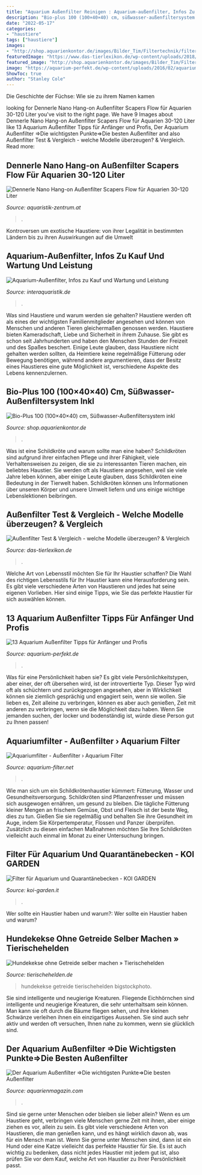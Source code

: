 ```yaml
---
title: "Aquarium Außenfilter Reinigen : Aquarium-außenfilter, Infos Zu Kauf Und Wartung Und Leistung"
description: "Bio-plus 100 (100×40×40) cm, süßwasser-außenfiltersystem inkl"
date: "2022-05-17"
categories:
- "haustiere"
tags: ["haustiere"]
images:
- "http://shop.aquarienkontor.de/images/Bilder_Tim/Filtertechnik/filtersystem_bio_plus_7.jpg"
featuredImage: "https://www.das-tierlexikon.de/wp-content/uploads/2018/03/aquarium-reinigen.jpg"
featured_image: "http://shop.aquarienkontor.de/images/Bilder_Tim/Filtertechnik/filtersystem_bio_plus_7.jpg"
image: "https://aquarium-perfekt.de/wp-content/uploads/2016/02/aquarium_aussenfilter_filterwatte.jpg"
ShowToc: true
author: "Stanley Cole"
---
```



Die Geschichte der Füchse: Wie sie zu ihrem Namen kamen

	

		
looking for Dennerle Nano Hang-on Außenfilter Scapers Flow für Aquarien 30-120 Liter you've visit to the right page. We have 9 Images about Dennerle Nano Hang-on Außenfilter Scapers Flow für Aquarien 30-120 Liter like 13 Aquarium Außenfilter Tipps für Anfänger und Profis, Der Aquarium Außenfilter ⇒Die wichtigsten Punkte⇒Die besten Außenfilter and also Außenfilter Test &amp; Vergleich - welche Modelle überzeugen? &amp; Vergleich. Read more:
		
    
## Dennerle Nano Hang-on Außenfilter Scapers Flow Für Aquarien 30-120 Liter

<img loading=lazy src="http://www.aquaristik-zentrum.at/shop/media/images/popup/dennerle_scapersFlow_neu2.jpg" onerror="this.onerror=null;this.src='https://tse2.mm.bing.net/th?id=OIP.UNxBmvPbAyJeWWuSkU4EtQHaGf&amp;pid=15.1';" alt="Dennerle Nano Hang-on Außenfilter Scapers Flow für Aquarien 30-120 Liter">

_Source: aquaristik-zentrum.at_

>. 

	

Kontroversen um exotische Haustiere: von ihrer Legalität in bestimmten Ländern bis zu ihren Auswirkungen auf die Umwelt

    
## Aquarium-Außenfilter, Infos Zu Kauf Und Wartung Und Leistung

<img loading=lazy src="https://www.interaquaristik.de/images/gallery/aquarium-aussenfilter-material-1.jpg" onerror="this.onerror=null;this.src='https://tse2.mm.bing.net/th?id=OIP.yfCQu6ZvVjI7oYXqz5l1ygAAAA&amp;pid=15.1';" alt="Aquarium-Außenfilter, Infos zu Kauf und Wartung und Leistung">

_Source: interaquaristik.de_

>. 

	

Was sind Haustiere und warum werden sie gehalten?
Haustiere werden oft als eines der wichtigsten Familienmitglieder angesehen und können von Menschen und anderen Tieren gleichermaßen genossen werden. Haustiere bieten Kameradschaft, Liebe und Sicherheit in ihrem Zuhause. Sie gibt es schon seit Jahrhunderten und haben den Menschen Stunden der Freizeit und des Spaßes beschert. Einige Leute glauben, dass Haustiere nicht gehalten werden sollten, da Heimtiere keine regelmäßige Fütterung oder Bewegung benötigen, während andere argumentieren, dass der Besitz eines Haustieres eine gute Möglichkeit ist, verschiedene Aspekte des Lebens kennenzulernen.

    
## Bio-Plus 100 (100×40×40) Cm, Süßwasser-Außenfiltersystem Inkl

<img loading=lazy src="http://shop.aquarienkontor.de/images/Bilder_Tim/Filtertechnik/filtersystem_bio_plus_7.jpg" onerror="this.onerror=null;this.src='https://tse1.mm.bing.net/th?id=OIP.bXumj3kjiDyj08PQBkdlugHaFm&amp;pid=15.1';" alt="Bio-Plus 100 (100×40×40) cm, Süßwasser-Außenfiltersystem inkl">

_Source: shop.aquarienkontor.de_

>. 

	

Was ist eine Schildkröte und warum sollte man eine haben?
Schildkröten sind aufgrund ihrer einfachen Pflege und ihrer Fähigkeit, viele Verhaltensweisen zu zeigen, die sie zu interessanten Tieren machen, ein beliebtes Haustier. Sie werden oft als Haustiere angesehen, weil sie viele Jahre leben können, aber einige Leute glauben, dass Schildkröten eine Bedeutung in der Tierwelt haben. Schildkröten können uns Informationen über unseren Körper und unsere Umwelt liefern und uns einige wichtige Lebenslektionen beibringen.

    
## Außenfilter Test &amp; Vergleich - Welche Modelle überzeugen? &amp; Vergleich

<img loading=lazy src="https://www.das-tierlexikon.de/wp-content/uploads/2018/03/aquarium-reinigen.jpg" onerror="this.onerror=null;this.src='https://tse3.mm.bing.net/th?id=OIP.fUzVRpwvhLtY6PHLdFkd1wHaE8&amp;pid=15.1';" alt="Außenfilter Test &amp; Vergleich - welche Modelle überzeugen? &amp; Vergleich">

_Source: das-tierlexikon.de_

>. 

	

Welche Art von Lebensstil möchten Sie für Ihr Haustier schaffen?
Die Wahl des richtigen Lebensstils für Ihr Haustier kann eine Herausforderung sein. Es gibt viele verschiedene Arten von Haustieren und jedes hat seine eigenen Vorlieben. Hier sind einige Tipps, wie Sie das perfekte Haustier für sich auswählen können.

    
## 13 Aquarium Außenfilter Tipps Für Anfänger Und Profis

<img loading=lazy src="https://aquarium-perfekt.de/wp-content/uploads/2016/02/aquarium_aussenfilter_filterwatte.jpg" onerror="this.onerror=null;this.src='https://tse2.mm.bing.net/th?id=OIP.jx-WcTNWXQIbNLdgry9b2wHaFj&amp;pid=15.1';" alt="13 Aquarium Außenfilter Tipps für Anfänger und Profis">

_Source: aquarium-perfekt.de_

>. 

	

Was für eine Persönlichkeit haben sie?
Es gibt viele Persönlichkeitstypen, aber einer, der oft übersehen wird, ist der introvertierte Typ. Dieser Typ wird oft als schüchtern und zurückgezogen angesehen, aber in Wirklichkeit können sie ziemlich gesprächig und engagiert sein, wenn sie wollen. Sie lieben es, Zeit alleine zu verbringen, können es aber auch genießen, Zeit mit anderen zu verbringen, wenn sie die Möglichkeit dazu haben. Wenn Sie jemanden suchen, der locker und bodenständig ist, würde diese Person gut zu Ihnen passen!

    
## Aquariumfilter - Außenfilter › Aquarium Filter

<img loading=lazy src="https://aquarium-filter.net/wp-content/uploads/2014/03/außenfilter-277x330.jpg" onerror="this.onerror=null;this.src='https://tse3.mm.bing.net/th?id=OIP.mh-tt8QPbj8ZLYjaVF5VDQAAAA&amp;pid=15.1';" alt="Aquariumfilter - Außenfilter › Aquarium Filter">

_Source: aquarium-filter.net_

>. 

	

Wie man sich um ein Schildkrötenhaustier kümmert: Fütterung, Wasser und Gesundheitsversorgung.
Schildkröten sind Pflanzenfresser und müssen sich ausgewogen ernähren, um gesund zu bleiben. Die tägliche Fütterung kleiner Mengen an frischem Gemüse, Obst und Fleisch ist der beste Weg, dies zu tun. Gießen Sie sie regelmäßig und behalten Sie ihre Gesundheit im Auge, indem Sie Körpertemperatur, Flossen und Panzer überprüfen. Zusätzlich zu diesen einfachen Maßnahmen möchten Sie Ihre Schildkröten vielleicht auch einmal im Monat zu einer Untersuchung bringen.

    
## Filter Für Aquarium Und Quarantänebecken - KOI GARDEN

<img loading=lazy src="https://www.koi-garden.it/media/image/product/78/md/aussenfilter-fuer-aquarium-650-liter-stunde.jpg" onerror="this.onerror=null;this.src='https://tse1.mm.bing.net/th?id=OIP.QSTCceIod9J-z5LVifBiXAHaGK&amp;pid=15.1';" alt="Filter für Aquarium und Quarantänebecken - KOI GARDEN">

_Source: koi-garden.it_

>. 

	

Wer sollte ein Haustier haben und warum?: Wer sollte ein Haustier haben und warum?

    
## Hundekekse Ohne Getreide Selber Machen » Tierischehelden

<img loading=lazy src="https://www.tierischehelden.de/wp-content/uploads/2018/10/21-10-hundekekse-selber-machen-e1539272516394-696x566.jpg" onerror="this.onerror=null;this.src='https://tse1.mm.bing.net/th?id=OIP.HE9yY9m5CYoo2j5wbuqGYgHaGB&amp;pid=15.1';" alt="Hundekekse ohne Getreide selber machen » Tierischehelden">

_Source: tierischehelden.de_

>hundekekse getreide tierischehelden bigstockphoto. 

	

Sie sind intelligente und neugierige Kreaturen.
Fliegende Eichhörnchen sind intelligente und neugierige Kreaturen, die sehr unterhaltsam sein können. Man kann sie oft durch die Bäume fliegen sehen, und ihre kleinen Schwänze verleihen ihnen ein einzigartiges Aussehen. Sie sind auch sehr aktiv und werden oft versuchen, Ihnen nahe zu kommen, wenn sie glücklich sind.

    
## Der Aquarium Außenfilter ⇒Die Wichtigsten Punkte⇒Die Besten Außenfilter

<img loading=lazy src="https://aquarienmagazin.com/wp-content/uploads/2019/01/Außenfilter-184x355.jpg" onerror="this.onerror=null;this.src='https://tse2.mm.bing.net/th?id=OIP.K9Kfvfo8Vvlg4N_NmzrCOwAAAA&amp;pid=15.1';" alt="Der Aquarium Außenfilter ⇒Die wichtigsten Punkte⇒Die besten Außenfilter">

_Source: aquarienmagazin.com_

>. 

	

Sind sie gerne unter Menschen oder bleiben sie lieber allein?
Wenn es um Haustiere geht, verbringen viele Menschen gerne Zeit mit ihnen, aber einige ziehen es vor, allein zu sein. Es gibt viele verschiedene Arten von Haustieren, die man genießen kann, und es hängt wirklich davon ab, was für ein Mensch man ist. Wenn Sie gerne unter Menschen sind, dann ist ein Hund oder eine Katze vielleicht das perfekte Haustier für Sie. Es ist auch wichtig zu bedenken, dass nicht jedes Haustier mit jedem gut ist, also prüfen Sie vor dem Kauf, welche Art von Haustier zu Ihrer Persönlichkeit passt.

